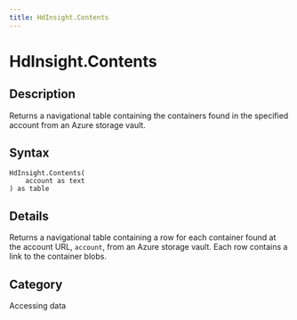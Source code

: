 ```yaml
---
title: HdInsight.Contents
---
```


# HdInsight.Contents


## Description

Returns a navigational table containing the containers found in the specified account from an Azure storage vault.


## Syntax

```powerquery
HdInsight.Contents(
    account as text
) as table
```


## Details

Returns a navigational table containing a row for each container found at the account URL, <code>account</code>, from an Azure storage vault. Each row contains a link to the container blobs.



## Category
Accessing data
